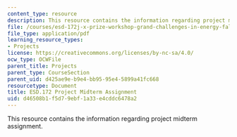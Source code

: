 ```yaml
---
content_type: resource
description: This resource contains the information regarding project midterm assignment.
file: /courses/esd-172j-x-prize-workshop-grand-challenges-in-energy-fall-2009/d46508b1f5d79ebf1a33e4cddc6478a2_MITESD_172JF09_proj_mid.pdf
file_type: application/pdf
learning_resource_types:
- Projects
license: https://creativecommons.org/licenses/by-nc-sa/4.0/
ocw_type: OCWFile
parent_title: Projects
parent_type: CourseSection
parent_uid: d425ae9e-b9e4-bb95-95e4-5899a41fc668
resourcetype: Document
title: ESD.172 Project Midterm Assignment
uid: d46508b1-f5d7-9ebf-1a33-e4cddc6478a2
---
```

This resource contains the information regarding project midterm assignment.